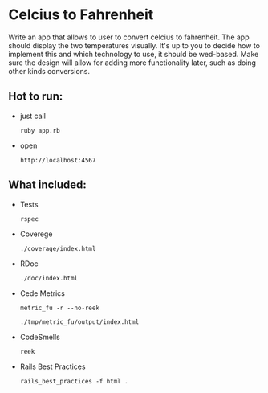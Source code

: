 Celcius to Fahrenheit
=========

Write an app that allows to user to convert celcius to fahrenheit.
The app should display the two temperatures visually.
It's up to you to decide how to implement this and which technology to use, it should be wed-based.
Make sure the design will allow for adding more functionality later, such as doing other kinds conversions.


Hot to run:
---------
*   just call

        ruby app.rb

*   open

        http://localhost:4567

What included:
---------
*   Tests

        rspec

*   Coverege

        ./coverage/index.html

*   RDoc

        ./doc/index.html

*   Cede Metrics

        metric_fu -r --no-reek

        ./tmp/metric_fu/output/index.html

*   CodeSmells

        reek

*   Rails Best Practices

        rails_best_practices -f html .


